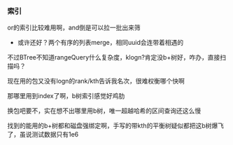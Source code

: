 ### 索引
or的索引比较难用啊，and倒是可以拉一批出来筛
- 或许还好？两个有序的列表merge，相同uuid会连带着相遇的

不过BTree不知道rangeQuery什么复杂度，klogn?肯定没b+树好，咋办，直接扫描吗？

现在用的包又没有logn的rank/kth告诉我名次，很难权衡哪个快啊

那哪里用到index了啊，b树索引感觉好鸡肋

换包吧要不，实在想不出哪里用b树，唯一超越哈希的区间查询还这么慢

找到的能用的b+树都和磁盘强绑定啊，手写的带kth的平衡树疑似都把这b树爆飞了，虽说测试数据只有1e6